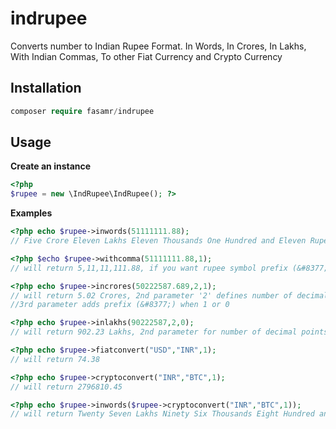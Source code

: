 # indrupee
Converts number to Indian Rupee Format. In Words, In Crores, In Lakhs, With Indian Commas, To other Fiat Currency and Crypto Currency

## Installation

```php
composer require fasamr/indrupee
```

## Usage

**Create an instance**

```php
<?php
$rupee = new \IndRupee\IndRupee(); ?>
```

**Examples**
```php
<?php echo $rupee->inwords(51111111.88);
// Five Crore Eleven Lakhs Eleven Thousands One Hundred and Eleven Rupees Eight Eight Paise
```

```php
<?php $echo $rupee->withcomma(51111111.88,1);
// will return 5,11,11,111.88, if you want rupee symbol prefix (&#8377;) add second parameter as 1 or 0
```

```php
<?php echo $rupee->incrores(50222587.689,2,1);
// will return 5.02 Crores, 2nd parameter '2' defines number of decimal points needed,
//3rd parameter adds prefix (&#8377;) when 1 or 0
```

```php
<?php echo $rupee->inlakhs(90222587,2,0);
// will return 902.23 Lakhs, 2nd parameter for number of decimal points, 3rd for inr symbol prefix
```

```php
<?php echo $rupee->fiatconvert("USD","INR",1);
// will return 74.38
```

```php
<?php echo $rupee->cryptoconvert("INR","BTC",1);
// will return 2796810.45
```

```php
<?php echo $rupee->inwords($rupee->cryptoconvert("INR","BTC",1));
// will return Twenty Seven Lakhs Ninety Six Thousands Eight Hundred and Ten Rupees Four Five Paise
```
